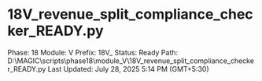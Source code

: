 # 18V_revenue_split_compliance_checker_READY.py

Phase: 18
Module: V
Prefix: 18V_
Status: Ready
Path: D:\MAGIC\scripts\phase18\module_V\18V_revenue_split_compliance_checker_READY.py
Last Updated: July 28, 2025 5:14 PM (GMT+5:30)